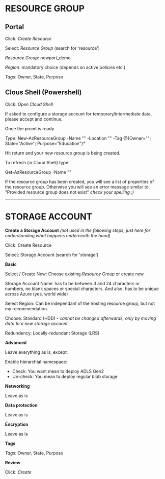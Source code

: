 # RESOURCE GROUP 

## Portal

Click: *Create Resource*
 
Select: *Resource Group* (search for 'resource')

*Resource Group*: newport_demo

*Region*: mandatory choice (depends on active policies etc.)

*Tags*: Owner, State, Purpose


## Clous Shell (Powershell)
Click: *Open Cloud Shell*

If asked to configure a storage account for temporary/intermediate data, please accept and continue.

Once the promt is ready

*Type*: New-AzResourceGroup -Name "<ResourceGroupName>" -Location "<Region>" -Tag @{Owner="<your e-mail>"; State="Active"; Purpose="Education"}*
  
Hit return and your new resource group is being created.

To refresh (in Cloud Shell) type:

Get-AzResourceGroup -Name "<ResourceGroupName>"
  
If the resource group has been created, you will see a list of properties of the resource group.
Otherwise you will see an error message similar to: "Provided resource group does not exist" *check your spelling ;)*
  
---

# STORAGE ACCOUNT
  
**Create a Storage Account** 
  *(not used in the following steps, just here for understanding what happens underneath the hood)*
  
Click: Create Resource

Select: Storage Account (search for 'storage')

**Basic** 
 
Select / Create New: Choose existing *Resource Group* or create new
  
Storage Account Name: has to be between 3 and 24 characters or numbers, no blank spaces or special characters. And also, has to be unique across Azure (yes, world wide)

Select Region: Can be independant of the hosting resource group, but not my recommendation.
  
Choose: Standard (HDD) - *cannot be changed afterwards, only by moving data to a new storage account*

Redundency: Locally-redundant Storage (LRS)
  
**Advanced**

Leave everything as is, except:
  
Enable hierarchial namespace: 
 - Check: You want mean to deploy ADLS Gen2
 - Un-check: You mean to deploy regular blob storage
  
**Networking**
  
Leave as is
  
**Data protection**

Leave as is
  
**Encryption**
  
Leave as is
  
**Tags**
  
*Tags*: Owner, State, Purpose
  
**Review**
  
Click: *Create*
